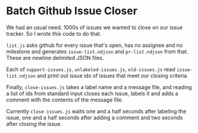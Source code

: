 # Batch Github Issue Closer

We had an usual need.  1000s of issues we wanted to close on our issue
tracker.  So I wrote this code to do that.

`list.js` asks github for every issue that's open, has no assignee and no
milestone and generates `issue-list.ndjson` and `pr-list.ndjson` from that. 
These are newline delimited JSON files.

Each of `support-issues.js`, `unlabeled-issues.js`, `old-issues.js` read
`issue-list.ndjson` and print out issue ids of issues that meet our closing
criteria.

Finally, `close-issues.js` takes a label name and a message file, and reading a
list of ids from standard input closes each issue, labels it and adds a
comment with the contents of the message file.

Currently `close-issues.js` waits one and a half seconds after labeling the issue,
one and a half seconds after adding a comment and two seconds after closing the
issue.
